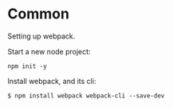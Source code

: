 # Common

Setting up webpack.

Start a new node project:

`npm init -y`

Install webpack, and its cli:

`$ npm install webpack webpack-cli --save-dev`


